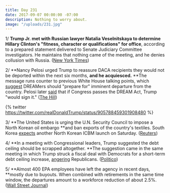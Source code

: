 ```yaml
---
title: Day 231
date: 2017-09-07 00:00:00 -07:00
description: Nothing to worry about.
image: "/uploads/231.jpg"
---
```


1/ **Trump Jr. met with Russian lawyer Natalia Veselnitskaya to determine Hillary Clinton's "fitness, character or qualifications" for office**, according to a prepared statement delivered to Senate Judiciary Committee investigators. He maintains that nothing came of the meeting, and he denies collusion with Russia. ([New York Times](https://www.nytimes.com/2017/09/07/us/politics/trump-russia-investigation.html))

2/ **Nancy Pelosi urged Trump to reassure DACA recipients they would not be deported within the next six months, **and he acquiesced.** **The message runs counter to previous White House talking points, which [suggest](http://i2.cdn.turner.com/cnn/2017/images/09/05/daca.talking.points%5B8%5D.pdf) DREAMers should "prepare for" imminent departure from the country. Pelosi later [said](http://thehill.com/homenews/house/349634-pelosi-trump-says-that-he-would-sign-the-dream-act-if-it-passed) that if Congress passes the DREAM Act, Trump "would sign it." ([The Hill](http://thehill.com/homenews/house/349612-pelosi-asked-trump-to-issue-tweet-reassuring-daca-recipients))

{% twitter https://twitter.com/realDonaldTrump/status/905788459301908480 %}

3/ **The United States is urging the U.N. Security Council to impose a North Korean oil embargo **and ban exports of the country's textiles. South Korea [expects](http://www.cnn.com/2017/09/07/asia/south-korea-thaad-north-korea/index.html) another North Korean ICBM launch on Saturday. ([Reuters](https://www.reuters.com/article/us-northkorea-missiles-un/u-n-mulls-u-s-push-for-north-korea-oil-embargo-textile-export-ban-idUSKCN1BH2QA?il=0))

4/ **In a meeting with Congressional leaders, Trump suggested the debt ceiling should be scrapped altogether. **The suggestion came in the same meeting in which Trump struck a fiscal deal with Democrats for a short-term debt ceiling increase, [angering](http://www.politico.com/story/2017/09/06/hill-trump-relations-242411) Republicans. ([Politico](http://www.politico.com/story/2017/09/07/trump-end-debt-ceiling-votes-242429))

5/ **Almost 400 EPA employees have left the agency in recent days, **mostly due to buyouts. When combined with retirements in the same time window, the departures amount to a workforce reduction of about 2.5%. ([Wall Street Journal](https://www.wsj.com/articles/hundreds-of-epa-workers-leave-in-recent-days-1504660207))